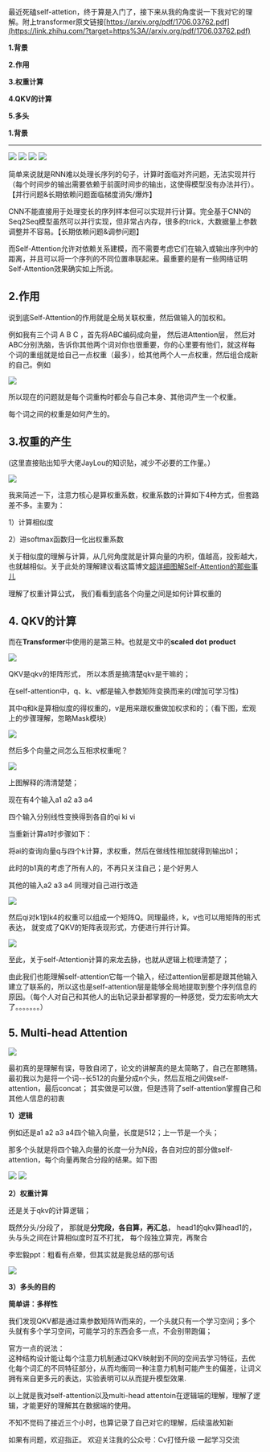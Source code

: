 最近死磕self-attetion，终于算是入门了，接下来从我的角度说一下我对它的理解。附上transformer原文链接[https://arxiv.org/pdf/1706.03762.pdf](https://link.zhihu.com/?target=https%3A//arxiv.org/pdf/1706.03762.pdf)

**1.背景**

**2.作用**

**3.权重计算**

**4.QKV的计算**

**5.多头**

**1.背景**  

-----------

![](https://pic2.zhimg.com/v2-5e50b201c1794a49627162ecb88f3fe1_b.jpg)
![](https://pic3.zhimg.com/v2-e69867e51d96fc59e773044e8e177eda_b.jpg)
![](https://pic3.zhimg.com/v2-dec46b444d0c6a0f33e4a7eae1dd5aae_b.jpg)
![](https://pic2.zhimg.com/v2-50e836d1cc26bfcfd202f20e0b6aa875_b.jpg)

简单来说就是RNN难以处理长序列的句子，计算时面临对齐问题，无法实现并行（每个时间步的输出需要依赖于前面时间步的输出，这使得模型没有办法并行）。【并行问题&长期依赖问题面临梯度消失/爆炸】

CNN不能直接用于处理变长的序列样本但可以实现并行计算。完全基于CNN的Seq2Seq模型虽然可以并行实现，但非常占内存，很多的trick，大数据量上参数调整并不容易。【长期依赖问题&调参问题】

而Self-Attention允许对依赖关系建模，而不需要考虑它们在输入或输出序列中的距离，并且可以将一个序列的不同位置串联起来。最重要的是有一些网络证明Self-Attention效果确实如上所说。

**2.作用**
--------

说到底Self-Attention的作用就是全局关联权重，然后做输入的加权和。

例如我有三个词 A B C ，首先将ABC编码成向量， 然后进Attention层， 然后对ABC分别洗脑，告诉你其他两个词对你也很重要，你的心里要有他们，就这样每个词的重组就是给自己一点权重（最多），给其他两个人一点权重，然后组合成新的自己。例如

![](https://pic1.zhimg.com/v2-336376342a8d1ae94076a49f580a5474_b.jpg)

所以现在的问题就是每个词重构时都会与自己本身、其他词产生一个权重。

每个词之间的权重是如何产生的。

**3.权重的产生**
-----------

(这里直接贴出知乎大佬JayLou的知识贴，减少不必要的工作量。）

![](https://pic1.zhimg.com/v2-f425879681d4d09226279b569dd0f51c_b.jpg)

我来简述一下，注意力核心是算权重系数，权重系数的计算如下4种方式，但套路差不多。主要为：

1）计算相似度

2）进softmax函数归一化出权重系数

关于相似度的理解与计算，从几何角度就是计算向量的内积，值越高，投影越大，也就越相似。关于此处的理解建议看这篇博文[超详细图解Self-Attention的那些事儿](https://link.zhihu.com/?target=https%3A//mp.weixin.qq.com/s%3F__biz%3DMzI5MDUyMDIxNA%3D%3D%26mid%3D2247579430%26idx%3D1%26sn%3D3c63a42410e2107f1f91f861dc25c3cb%26scene%3D21%23wechat_redirect)

理解了权重计算公式， 我们看看到底各个向量之间是如何计算权重的

**4.** **QKV的计算**
-----------------

而在**Transformer**中使用的是第三种。也就是文中的**scaled** **dot** **product**

![](https://pic3.zhimg.com/v2-76030bd1303a6728c0357a7d1566b66e_b.jpg)

QKV是qkv的矩阵形式， 所以本质是搞清楚qkv是干嘛的；

在self-attention中，q、k、v都是输入参数矩阵变换而来的(增加可学习性)

其中q和k是算相似度的得权重的，v是用来跟权重做加权求和的；（看下图，宏观上的步骤理解，忽略Mask模块）  

![](https://pic3.zhimg.com/v2-bea4e5d4214409ba908ef9d1e2c7b902_b.jpg)

然后多个向量之间怎么互相求权重呢？

![](https://pic4.zhimg.com/v2-e592c14cc8cd5d7391e78f5576097ac7_b.jpg)

上图解释的清清楚楚；

现在有4个输入a1 a2 a3 a4

四个输入分别线性变换得到各自的qi ki vi  

当重新计算a1时步骤如下：

将ai的查询向量q与四个k计算，求权重，然后在做线性相加就得到输出b1；

此时的b1真的考虑了所有人的，不再只关注自己；是个好男人

其他的输入a2 a3 a4 同理对自己进行改造  

![](https://pic2.zhimg.com/v2-47a6cb5d0bf6808244cabea67b49c2f5_b.jpg)

然后qi对k1到k4的权重可以组成一个矩阵Q。同理最终，k，v也可以用矩阵的形式表达， 就变成了QKV的矩阵表现形式，方便进行并行计算。

![](https://pic2.zhimg.com/v2-ac29f6ba748b1bf45f1c0578ebcbe1d1_b.jpg)

至此，关于self-Attention计算的来龙去脉，也就从逻辑上梳理清楚了；

由此我们也能理解self-attention它每一个输入，经过attention层都是跟其他输入建立了联系的，所以这也是self-attention层是能够全局地提取到整个序列信息的原因。（每个人对自己和其他人的出轨记录卦都掌握的一种感觉，受力宏影响太大了。。。。。。。）

**5.** **Multi-head** **Attention**
-----------------------------------

![](https://pic4.zhimg.com/v2-40e5384817ff93d6ee1bdbce88ebda0f_b.jpg)

最初真的是理解有误，导致自闭了，论文的讲解真的是太简略了，自己在那瞎猜。最初我以为是将一个词--长512的向量分成n个头，然后互相之间做self-attention，最后concat； 其实做是可以做，但是违背了self-attention掌握自己和其他人信息的初衷

**1）逻辑**

例如还是a1 a2 a3 a4四个输入向量，长度是512；上一节是一个头；

那多个头就是将四个输入向量的长度一分为N段，各自对应的部分做self-attention，每个向量再聚合分段的结果。如下图

![](https://pic4.zhimg.com/v2-3fb6aaf6f842beed89e2d28ec81990af_b.jpg)
![](https://pic4.zhimg.com/v2-247211a5cfbbe24830174b7e143886f7_b.jpg)

**2）权重计算**

还是关于qkv的计算逻辑；

既然分头/分段了， 那就是**分完段，各自算，再汇总**， head1的qkv算head1的， 头与头之间在计算相似度时互不打扰， 每个段独立算完，再聚合

李宏毅ppt：粗看有点晕，但其实就是我总结的那句话

![](https://pic4.zhimg.com/v2-36292ad3931dd39075b4e2c88285d817_b.jpg)

**3）多头的目的**

**简单讲：多样性**  

我们发现QKV都是通过乘参数矩阵W而来的，一个头就只有一个学习空间；多个头就有多个学习空间，可能学习的东西会多一点，不会别带跑偏；

官方一点的说法：  
这种结构设计能让每个注意力机制通过QKV映射到不同的空间去学习特征，去优化每个词汇的不同特征部分，从而均衡同一种注意力机制可能产生的偏差，让词义拥有来自更多元的表达，实验表明可以从而提升模型效果.

以上就是我对self-attention以及multi-head attentoin在逻辑端的理解，理解了逻辑，才能更好的理解其在数据端的使用。

不知不觉码了接近三个小时，也算记录了自己对它的理解，后续温故知新  

如果有问题，欢迎指正。 欢迎关注我的公众号：Cv打怪升级 一起学习交流